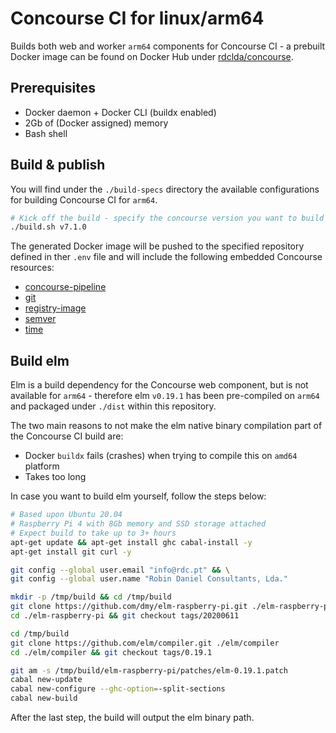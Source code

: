# Concourse CI for linux/arm64

Builds both web and worker `arm64` components for Concourse CI - a prebuilt Docker image can be found on Docker Hub under [rdclda/concourse](https://hub.docker.com/repository/docker/rdclda/concourse).

## Prerequisites

* Docker daemon + Docker CLI (buildx enabled)
* 2Gb of (Docker assigned) memory
* Bash shell

## Build & publish

You will find under the `./build-specs` directory the available configurations for building Concourse CI for `arm64`.

~~~bash
# Kick off the build - specify the concourse version you want to build
./build.sh v7.1.0
~~~

The generated Docker image will be pushed to the specified repository defined in ther `.env` file and will include the following embedded Concourse resources:

* [concourse-pipeline](https://github.com/concourse/concourse-pipeline-resource)
* [git](https://github.com/concourse/git-resource)
* [registry-image](https://github.com/concourse/registry-image-resource)
* [semver](https://github.com/concourse/semver-resource)
* [time](https://github.com/concourse/time-resource)

## Build elm

Elm is a build dependency for the Concourse web component, but is not available for `arm64` - therefore elm `v0.19.1` has been pre-compiled on `arm64` and packaged under `./dist` within this repository.

The two main reasons to not make the elm native binary compilation part of the Concourse CI build are:

* Docker `buildx` fails (crashes) when trying to compile this on `amd64` platform
* Takes too long

In case you want to build elm yourself, follow the steps below:

~~~bash
# Based upon Ubuntu 20.04
# Raspberry Pi 4 with 8Gb memory and SSD storage attached
# Expect build to take up to 3+ hours
apt-get update && apt-get install ghc cabal-install -y
apt-get install git curl -y

git config --global user.email "info@rdc.pt" && \
git config --global user.name "Robin Daniel Consultants, Lda."

mkdir -p /tmp/build && cd /tmp/build
git clone https://github.com/dmy/elm-raspberry-pi.git ./elm-raspberry-pi
cd ./elm-raspberry-pi && git checkout tags/20200611

cd /tmp/build
git clone https://github.com/elm/compiler.git ./elm/compiler
cd ./elm/compiler && git checkout tags/0.19.1

git am -s /tmp/build/elm-raspberry-pi/patches/elm-0.19.1.patch
cabal new-update
cabal new-configure --ghc-option=-split-sections
cabal new-build
~~~

After the last step, the build will output the elm binary path.
